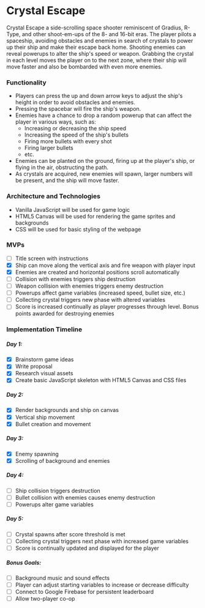 # Crystal Escape

Crystal Escape a side-scrolling space shooter reminiscent of Gradius, R-Type, and other shoot-em-ups of the 8- and 16-bit eras.
The player pilots a spaceship, avoiding obstacles and enemies in search of crystals to power up their ship and make their escape back home.
Shooting enemies can reveal powerups to alter the ship's speed or weapon.
Grabbing the crystal in each level moves the player on to the next zone, where their ship will move faster and also be bombarded with even more enemies.

### Functionality
* Players can press the up and down arrow keys to adjust the ship's height in order to avoid obstacles and enemies.
* Pressing the spacebar will fire the ship's weapon.
* Enemies have a chance to drop a random powerup that can affect the player in various ways, such as:
    * Increasing or decreasing the ship speed
    * Increasing the speed of the ship's bullets
    * Firing more bullets with every shot
    * Firing larger bullets
    * etc.
* Enemies can be planted on the ground, firing up at the player's ship, or flying in the air, obstructing the path.
* As crystals are acquired, new enemies will spawn, larger numbers will be present, and the ship will move faster.

### Architecture and Technologies
* Vanilla JavaScript will be used for game logic
* HTML5 Canvas will be used for rendering the game sprites and backgrounds
* CSS will be used for basic styling of the webpage

### MVPs
- [ ] Title screen with instructions
- [x] Ship can move along the vertical axis and fire weapon with player input
- [x] Enemies are created and horizontal positions scroll automatically
- [ ] Collision with enemies triggers ship destruction
- [ ] Weapon collision with enemies triggers enemy destruction
- [ ] Powerups affect game variables (increased speed, bullet size, etc.)
- [ ] Collecting crystal triggers new phase with altered variables
- [ ] Score is increased continually as player progresses through level. Bonus points awarded for destroying enemies

### Implementation Timeline

##### Day 1:
- [x] Brainstorm game ideas
- [x] Write proposal
- [x] Research visual assets
- [x] Create basic JavaScript skeleton with HTML5 Canvas and CSS files

##### Day 2:
- [x] Render backgrounds and ship on canvas
- [x] Vertical ship movement 
- [x] Bullet creation and movement

##### Day 3:
- [x] Enemy spawning
- [x] Scrolling of background and enemies

##### Day 4:
- [ ] Ship collision triggers destruction
- [ ] Bullet collision with enemies causes enemy destruction
- [ ] Powerups alter game variables

##### Day 5:
- [ ] Crystal spawns after score threshold is met
- [ ] Collecting crystal triggers next phase with increased game variables
- [ ] Score is continually updated and displayed for the player

##### Bonus Goals:
- [ ] Background music and sound effects
- [ ] Player can adjust starting variables to increase or decrease difficulty
- [ ] Connect to Google Firebase for persistent leaderboard
- [ ] Allow two-player co-op
